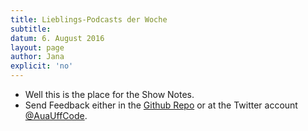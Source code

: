 ```yaml
---
title: Lieblings-Podcasts der Woche
subtitle:
datum: 6. August 2016
layout: page
author: Jana
explicit: 'no'
---
```





  * Well this is the place for the Show Notes.
  * Send Feedback either in the [Github Repo](https://github.com/haslinger/jekyll-octopod) or at the Twitter account [@AuaUffCode](http://twitter.com/@AuaUffCode).
